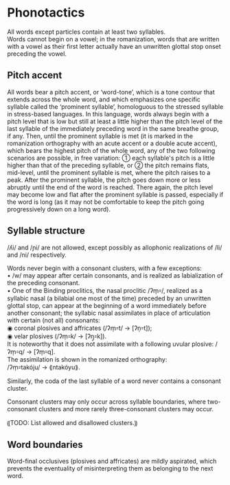 # Phonotactics

All words except particles contain at least two syllables.  
Words cannot begin on a vowel; in the romanization, words that are written with a vowel as their first letter actually have an unwritten glottal stop onset preceding the vowel.  
  
  
## Pitch accent  
  
All words bear a pitch accent, or ‘word-tone’, which is a tone contour that extends across the whole word, and which emphasizes one specific syllable called the ‘prominent syllable’, homologuous to the stressed syllable in stress-based languages. In this language, words always begin with a pitch level that is low but still at least a little higher than the pitch level of the last syllable of the immediately preceding word in the same breathe group, if any. Then, until the prominent syllable is met (it is marked in the romanization orthography with an acute accent or a double acute accent), which bears the highest pitch of the whole word, any of the two following scenarios are possible, in free variation: ① each syllable's pitch is a little higher than that of the preceding syllable, or ② the pitch remains flats, mid-level, until the prominent syllable is met, where the pitch raises to a peak. After the prominent syllable, the pitch goes down more or less abruptly until the end of the word is reached. There again, the pitch level may become low and flat after the prominent syllable is passed, especially if the word is long (as it may not be comfortable to keep the pitch going progressively down on a long word).  
  
  
## Syllable structure  
  
/ʎi/ and /ɲi/ are not allowed, except possibly as allophonic realizations of /li/ and /ni/ respectively.  
  
Words never begin with a consonant clusters, with a few exceptions:  
• /w/ may appear after certain consonants, and is realized as labialization of the preceding consonant.  
• One of the Binding proclitics, the nasal proclitic /ʔm̩꞊/, realized as a syllabic nasal (a bilabial one most of the time) preceded by an unwritten glottal stop, can appear at the beginning of a word immediately before another consonant; the syllabic nasal assimilates in place of articulation with certain (not all) consonants:  
  ◉ coronal plosives and affricates (/ʔm̩꞊t/ → [ʔn̩꞊t]);  
  ◉ velar plosives (/ʔm̩꞊k/ → [ʔŋ̩꞊k]).  
It is noteworthy that it does not assimilate with a following uvular plosive: /ʔm̩꞊q/ → [ʔm̩꞊q].  
The assimilation is shown in the romanized orthography:  
  /ʔm̩꞊takóju/ → ⟪ntakóyu⟫.  
  
Similarly, the coda of the last syllable of a word never contains a consonant cluster.  
  
Consonant clusters may only occur across syllable boundaries, where two-consonant clusters and more rarely three-consonant clusters may occur.  
  
⸨TODO: List allowed and disallowed clusters.⸩  


## Word boundaries  
  
Word-final occlusives (plosives and affricates) are mildly aspirated, which prevents the eventuality of misinterpreting them as belonging to the next word.

